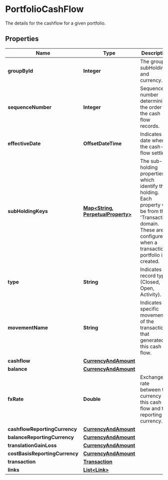 

# PortfolioCashFlow

The details for the cashflow for a given portfolio.

## Properties

Name | Type | Description | Notes
------------ | ------------- | ------------- | -------------
**groupById** | **Integer** | The groupBy subHoldings and currency. | 
**sequenceNumber** | **Integer** | Sequence number determining the order of the cash flow records. | 
**effectiveDate** | **OffsetDateTime** | Indicates the date when the cash-flow settles. |  [optional]
**subHoldingKeys** | [**Map&lt;String, PerpetualProperty&gt;**](PerpetualProperty.md) | The sub-holding properties which identify the holding. Each property will be from the &#39;Transaction&#39; domain. These are configured when a transaction portfolio is created. |  [optional]
**type** | **String** | Indicates the record type (Closed, Open, Activity). | 
**movementName** | **String** | Indicates the specific movement of the transaction that generated this cash flow. | 
**cashflow** | [**CurrencyAndAmount**](CurrencyAndAmount.md) |  | 
**balance** | [**CurrencyAndAmount**](CurrencyAndAmount.md) |  | 
**fxRate** | **Double** | Exchange rate between the currency of this cash flow and the reporting currency. | 
**cashflowReportingCurrency** | [**CurrencyAndAmount**](CurrencyAndAmount.md) |  | 
**balanceReportingCurrency** | [**CurrencyAndAmount**](CurrencyAndAmount.md) |  | 
**translationGainLoss** | [**CurrencyAndAmount**](CurrencyAndAmount.md) |  | 
**costBasisReportingCurrency** | [**CurrencyAndAmount**](CurrencyAndAmount.md) |  | 
**transaction** | [**Transaction**](Transaction.md) |  |  [optional]
**links** | [**List&lt;Link&gt;**](Link.md) |  |  [optional]



